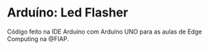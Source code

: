 # Arduíno: Led Flasher
Código feito na IDE Arduíno com Arduíno UNO para as aulas de Edge Computing na @FIAP. 
